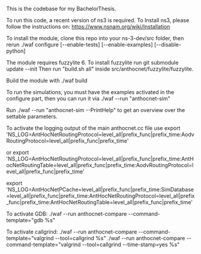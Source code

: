 This is the codebase for my BachelorThesis.

To run this code, a recent version of ns3 is required.
To Install ns3, please follow the instructions on:
https://www.nsnam.org/wiki/Installation

To install the module, clone this repo into your ns-3-dev/src folder, then rerun 
./waf configure [--enable-tests] [--enable-examples] [--disable-python]

The module requires fuzzylite 6.
To install fuzzylite run 
git submodule update --init
Then run "build.sh all" inside src/anthocnet/fuzzylite/fuzzylite.

Build the module with
./waf build

To run the simulations, you must have the examples activated in the configure part, then you can run it via
./waf --run "anthocnet-sim"

Run 
./waf --run "anthocnet-sim --PrintHelp"
to get an overview over the settable parameters.

To activate the logging output of the main anthocnet.cc file use
export 'NS_LOG=AntHocNetRoutingProtocol=level_all|prefix_func|prefix_time:AodvRoutingProtocol=level_all|prefix_func|prefix_time'

or
export 'NS_LOG=AntHocNetRoutingProtocol=level_all|prefix_func|prefix_time:AntHocNetRoutingTable=level_all|prefix_func|prefix_time:AodvRoutingProtocol=level_all|prefix_func|prefix_time'

export 'NS_LOG=AntHocNetPCache=level_all|prefix_func|prefix_time:SimDatabase=level_all|prefix_func|prefix_time:AntHocNetRoutingProtocol=level_all|prefix_func|prefix_time:AntHocNetRoutingTable=level_all|prefix_func|prefix_time'

To activate GDB:
./waf --run anthocnet-compare --command-template="gdb %s"

To activate callgrind:
./waf --run anthocnet-compare --command-template="valgrind --tool=callgrind %s"
./waf --run anthocnet-compare --command-template="valgrind --tool=callgrind --time-stamp=yes %s"